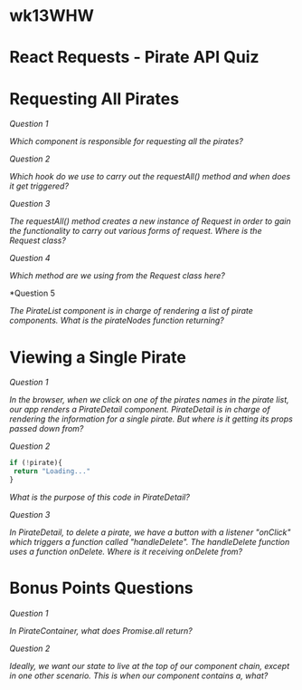 # wk13WHW

# React Requests - Pirate API Quiz

# Requesting All Pirates

*Question 1*

*Which component is responsible for requesting all the pirates?*



*Question 2*

*Which hook do we use to carry out the requestAll() method and when does it get triggered?*


*Question 3*

*The requestAll() method creates a new instance of Request in order to gain the functionality to carry out various forms of request. Where is the Request class?*


*Question 4*

*Which method are we using from the Request class here?*


*Question 5

*The PirateList component is in charge of rendering a list of pirate components. What is the pirateNodes function returning?*


# Viewing a Single Pirate


*Question 1*

*In the browser, when we click on one of the pirates names in the pirate list, our app renders a PirateDetail component. PirateDetail is in charge of rendering the information for a single pirate. But where is it getting its props passed down from?*


*Question 2*
 ```js
 if (!pirate){
  return "Loading..."
}
 ```
*What is the purpose of this code in PirateDetail?*


*Question 3*

*In PirateDetail, to delete a pirate, we have a button with a listener "onClick" which triggers a function called "handleDelete". The handleDelete function uses a function onDelete. Where is it receiving onDelete from?*


# Bonus Points Questions


*Question 1*

*In PirateContainer, what does Promise.all return?*


*Question 2*

*Ideally, we want our state to live at the top of our component chain, except in one other scenario. This is when our component contains a, what?*
